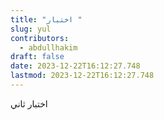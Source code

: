 ```yaml
---
title: "اختبار "
slug: yul
contributors:
  - abdullhakim
draft: false
date: 2023-12-22T16:12:27.748
lastmod: 2023-12-22T16:12:27.748
---
```

اختبار ثاني
